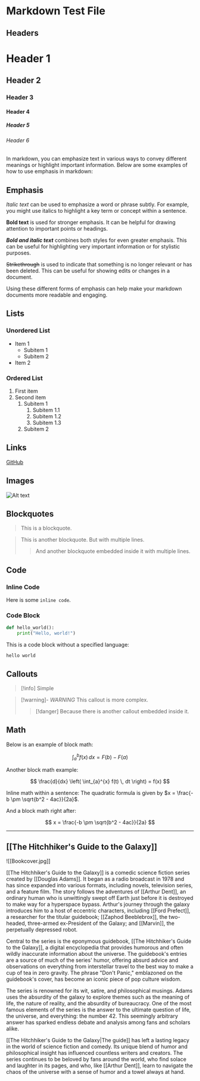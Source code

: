 # Markdown Test File

## Headers

# Header 1

## Header 2

### Header 3

#### Header 4

##### Header 5

###### Header 6

In markdown, you can emphasize text in various ways to convey different meanings or highlight important information. Below are some examples of how to use emphasis in markdown:

## Emphasis

_Italic text_ can be used to emphasize a word or phrase subtly. For example, you might use italics to highlight a key term or concept within a sentence.

**Bold text** is used for stronger emphasis. It can be helpful for drawing attention to important points or headings.

**_Bold and italic text_** combines both styles for even greater emphasis. This can be useful for highlighting very important information or for stylistic purposes.

~~Strikethrough~~ is used to indicate that something is no longer relevant or has been deleted. This can be useful for showing edits or changes in a document.

Using these different forms of emphasis can help make your markdown documents more readable and engaging.

## Lists

### Unordered List

-   Item 1
    -   Subitem 1
    -   Subitem 2
-   Item 2

### Ordered List

1. First item
2. Second item
    1. Subitem 1
        1. Subitem 1.1
        2. Subitem 1.2
        3. Subitem 1.3
    2. Subitem 2

## Links

[GitHub](https://github.com)

## Images

![Alt text](https://via.placeholder.com/150)

## Blockquotes

> This is a blockquote.

> This is another blockquote.
> But with multiple lines.
>
> > And another blockquote embedded inside it
> > with multiple lines.

## Code

### Inline Code

Here is some `inline code`.

### Code Block

```python
def hello_world():
    print("Hello, world!")
```

This is a code block without a specified language:

```
hello world
```

## Callouts

> [!info] Simple

> [!warning]- _WARNING_
> This callout is more complex.
>
> > [!danger] Because
> > there is another callout embedded inside it.

## Math

Below is an example of block math:

$$
\int_{a}^{b} f(x) \, dx = F(b) - F(a)
$$

Another block math example:

$$
\frac{d}{dx} \left( \int_{a}^{x} f(t) \, dt \right) = f(x)
$$

Inline math within a sentence: The quadratic formula is given by $x = \frac{-b \pm \sqrt{b^2 - 4ac}}{2a}$.

And a block math right after:

$$
x = \frac{-b \pm \sqrt{b^2 - 4ac}}{2a}
$$

---

## [[The Hitchhiker's Guide to the Galaxy]]

![[Bookcover.jpg]]

[[The Hitchhiker's Guide to the Galaxy]] is a comedic science fiction series created by [[Douglas Adams]]. It began as a radio broadcast in 1978 and has since expanded into various formats, including novels, television series, and a feature film. The story follows the adventures of [[Arthur Dent]], an ordinary human who is unwittingly swept off Earth just before it is destroyed to make way for a hyperspace bypass. Arthur's journey through the galaxy introduces him to a host of eccentric characters, including [[Ford Prefect]], a researcher for the titular guidebook; [[Zaphod Beeblebrox]], the two-headed, three-armed ex-President of the Galaxy; and [[Marvin]], the perpetually depressed robot.

Central to the series is the eponymous guidebook, [[The Hitchhiker's Guide to the Galaxy]], a digital encyclopedia that provides humorous and often wildly inaccurate information about the universe. The guidebook's entries are a source of much of the series' humor, offering absurd advice and observations on everything from interstellar travel to the best way to make a cup of tea in zero gravity. The phrase "Don't Panic," emblazoned on the guidebook's cover, has become an iconic piece of pop culture wisdom.

The series is renowned for its wit, satire, and philosophical musings. Adams uses the absurdity of the galaxy to explore themes such as the meaning of life, the nature of reality, and the absurdity of bureaucracy. One of the most famous elements of the series is the answer to the ultimate question of life, the universe, and everything: the number 42. This seemingly arbitrary answer has sparked endless debate and analysis among fans and scholars alike.

[[The Hitchhiker's Guide to the Galaxy|The guide]] has left a lasting legacy in the world of science fiction and comedy. Its unique blend of humor and philosophical insight has influenced countless writers and creators. The series continues to be beloved by fans around the world, who find solace and laughter in its pages, and who, like [[Arthur Dent]], learn to navigate the chaos of the universe with a sense of humor and a towel always at hand.
